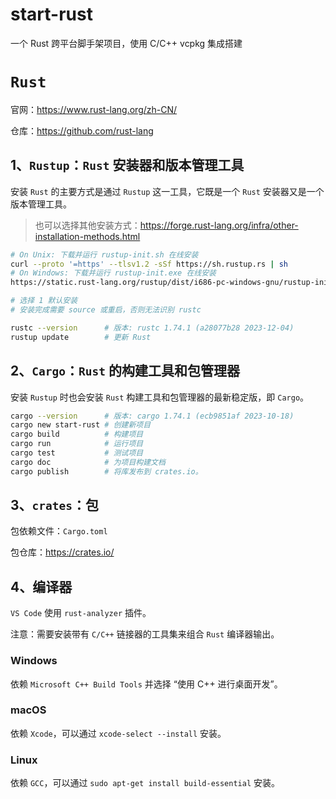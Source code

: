 # start-rust

一个 Rust 跨平台脚手架项目，使用 C/C++ vcpkg 集成搭建

# `Rust`

官网：https://www.rust-lang.org/zh-CN/

仓库：https://github.com/rust-lang

## 1、`Rustup`：`Rust` 安装器和版本管理工具

安装 `Rust` 的主要方式是通过 `Rustup` 这一工具，它既是一个 `Rust` 安装器又是一个版本管理工具。

> 也可以选择其他安装方式：https://forge.rust-lang.org/infra/other-installation-methods.html

```bash
# On Unix: 下载并运行 rustup-init.sh 在线安装
curl --proto '=https' --tlsv1.2 -sSf https://sh.rustup.rs | sh
# On Windows: 下载并运行 rustup-init.exe 在线安装
https://static.rust-lang.org/rustup/dist/i686-pc-windows-gnu/rustup-init.exe

# 选择 1 默认安装
# 安装完成需要 source 或重启，否则无法识别 rustc

rustc --version      # 版本: rustc 1.74.1 (a28077b28 2023-12-04)
rustup update        # 更新 Rust
```

## 2、`Cargo`：`Rust` 的构建工具和包管理器

安装 `Rustup` 时也会安装 `Rust` 构建工具和包管理器的最新稳定版，即 `Cargo`。

```bash
cargo --version      # 版本: cargo 1.74.1 (ecb9851af 2023-10-18)
cargo new start-rust # 创建新项目
cargo build          # 构建项目
cargo run            # 运行项目
cargo test           # 测试项目
cargo doc            # 为项目构建文档
cargo publish        # 将库发布到 crates.io。
```

## 3、`crates`：包

包依赖文件：`Cargo.toml`

包仓库：https://crates.io/

## 4、编译器

`VS Code` 使用 `rust-analyzer` 插件。

注意：需要安装带有 `C/C++` 链接器的工具集来组合 `Rust` 编译器输出。

### Windows

依赖 `Microsoft C++ Build Tools` 并选择 “使用 C++ 进行桌面开发”。

### macOS

依赖 `Xcode`，可以通过 `xcode-select --install` 安装。

### Linux

依赖 `GCC`，可以通过 `sudo apt-get install build-essential` 安装。
